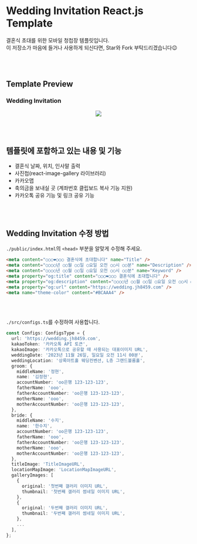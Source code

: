 # Wedding Invitation React.js Template

결혼식 초대를 위한 모바일 청첩장 템플릿입니다.  
이 저장소가 마음에 들거나 사용하게 되신다면, Star와 Fork 부탁드리겠습니다😉

<br/>
<br/>

## Template Preview

### Wedding Invitation

<p align = "center">
  <img src = "https://github.com/JH8459/WEDDING-INVITATION-LETTER/assets/83164003/a2cf1485-7a73-4302-9b37-43f979a84418" />
</p>

<br/>
<br/>

## 템플릿에 포함하고 있는 내용 및 기능

- 결혼식 날짜, 위치, 인사말 출력
- 사진첩(react-image-gallery 라이브러리)
- 카카오맵
- 축의금을 보내실 곳 (계좌번호 클립보드 복사 기능 지원)
- 카카오톡 공유 기능 및 링크 공유 기능

<br/>
<br/>

## Wedding Invitation 수정 방법

`./public/index.html`의 `<head>` 부분을 알맞게 수정해 주세요.

```html
<meta content="○○○❤○○○ 결혼식에 초대합니다" name="Title" />
<meta content="○○○○년 ○○월 ○○일 ○요일 오전 ○○시 ○○분" name="Description" />
<meta content="○○○○년 ○○월 ○○일 ○요일 오전 ○○시 ○○분" name="Keyword" />
<meta property="og:title" content="○○○❤○○○ 결혼식에 초대합니다" />
<meta property="og:description" content="○○○○년 ○○월 ○○일 ○요일 오전 ○○시 ○○분" />
<meta property="og:url" content="https://wedding.jh8459.com" />
<meta name="theme-color" content="#BCAAA4" />
```
<br/>
<br/>

`./src/configs.ts`를 수정하여 사용합니다.

```typescript
const Configs: ConfigsType = {
  url: 'https://wedding.jh8459.com',
  kakaoToken: '카카오톡 API 토큰',
  kakaoImage: '카카오톡으로 공유할 때 사용되는 대표이미지 URL',
  weddingDate: '2023년 11월 26일, 일요일 오전 11시 00분',
  weddingLocation: '상록아트홀 웨딩컨벤션, L층 그랜드볼룸홀',
  groom: {
    middleName: '정현',
    name: '김정현',
    accountNumber: 'oo은행 123-123-123',
    fatherName: 'ooo',
    fatherAccountNumber: 'oo은행 123-123-123',
    motherName: 'ooo',
    motherAccountNumber: 'oo은행 123-123-123',
  },
  bride: {
    middleName: '수지',
    name: '한수지',
    accountNumber: 'oo은행 123-123-123',
    fatherName: 'ooo',
    fatherAccountNumber: 'oo은행 123-123-123',
    motherName: 'ooo',
    motherAccountNumber: 'oo은행 123-123-123',
  },
  titleImage: 'TitleImageURL',
  locationMapImage: 'LocationMapImageURL',
  galleryImages: [
    {
      original: '첫번째 갤러리 이미지 URL',
      thumbnail: '첫번째 갤러리 썸네일 이미지 URL',
    },
    {
      original: '두번째 갤러리 이미지 URL',
      thumbnail: '두번째 갤러리 썸네일 이미지 URL',
    },
    ...
  ],
};
```
